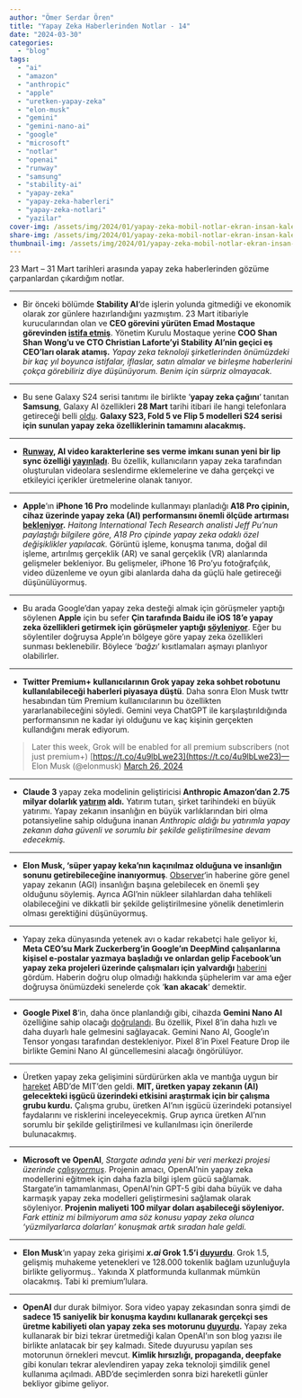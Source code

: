 ```yaml
---
author: "Ömer Serdar Ören"
title: "Yapay Zeka Haberlerinden Notlar - 14"
date: "2024-03-30"
categories: 
  - "blog"
tags: 
  - "ai"
  - "amazon"
  - "anthropic"
  - "apple"
  - "uretken-yapay-zeka"
  - "elon-musk"
  - "gemini"
  - "gemini-nano-ai"
  - "google"
  - "microsoft"
  - "notlar"
  - "openai"
  - "runway"
  - "samsung"
  - "stability-ai"
  - "yapay-zeka"
  - "yapay-zeka-haberleri"
  - "yapay-zeka-notlari"
  - "yazilar"
cover-img: /assets/img/2024/01/yapay-zeka-mobil-notlar-ekran-insan-kalem-bin-image-creator-1.jpg
share-img: /assets/img/2024/01/yapay-zeka-mobil-notlar-ekran-insan-kalem-bin-image-creator-1.jpg
thumbnail-img: /assets/img/2024/01/yapay-zeka-mobil-notlar-ekran-insan-kalem-bin-image-creator-1.jpg
---
```


23 Mart – 31 Mart tarihleri arasında yapay zeka haberlerinden gözüme çarpanlardan çıkardığım notlar.

* * *

- Bir önceki bölümde **Stability AI**‘de işlerin yolunda gitmediği ve ekonomik olarak zor günlere hazırlandığını yazmıştım. 23 Mart itibariyle kurucularından olan ve **CEO görevini yürüten Emad Mostaque görevinden [istifa etmiş](https://stability.ai/news/stabilityai-announcement)**. Yönetim Kurulu Mostaque yerine **COO Shan Shan Wong’u ve CTO Christian Laforte’yi Stability AI’nin geçici eş CEO’ları olarak atamış.** _Yapay zeka teknoloji şirketlerinden önümüzdeki bir kaç yıl boyunca istifalar, iflaslar, satın almalar ve birleşme haberlerini çokça görebiliriz diye düşünüyorum. Benim için sürpriz olmayacak._

* * *

- Bu sene Galaxy S24 serisi tanıtımı ile birlikte ‘**yapay zeka çağını**‘ tanıtan **Samsung**, Galaxy AI özellikleri **28 Mart** tarihi itibari ile hangi telefonlara getireceği belli [oldu](https://www.sammobile.com/news/galaxy-s23-fold-5-flip-5-will-get-all-galaxy-s24-ai-features/). **Galaxy S23, Fold 5 ve Flip 5 modelleri S24 serisi için sunulan yapay zeka özelliklerinin tamamını alacakmış.**

* * *

- **[Runway](https://runwayml.com/), AI video karakterlerine ses verme imkanı sunan yeni bir lip sync özelliği [yayınladı](https://www.tomsguide.com/ai/ai-image-video/runway-now-lets-you-give-your-ai-video-characters-a-voice-and-i-put-it-to-the-test)**. Bu özellik, kullanıcıların yapay zeka tarafından oluşturulan videolara seslendirme eklemelerine ve daha gerçekçi ve etkileyici içerikler üretmelerine olanak tanıyor.

* * *

- **Apple**‘ın **iPhone 16 Pro** modelinde kullanmayı planladığı **A18 Pro çipinin, cihaz üzerinde yapay zeka (AI) performansını önemli ölçüde artırması [bekleniyor](https://9to5mac.com/2024/03/24/iphone-16-pro-a18-pro-chip-artificial-intelligence/).** _Haitong International Tech Research analisti Jeff Pu’nun paylaştığı bilgilere göre, A18 Pro çipinde yapay zeka odaklı özel değişiklikler yapılacak._ Görüntü işleme, konuşma tanıma, doğal dil işleme, artırılmış gerçeklik (AR) ve sanal gerçeklik (VR) alanlarında gelişmeler bekleniyor. Bu gelişmeler, iPhone 16 Pro’yu fotoğrafçılık, video düzenleme ve oyun gibi alanlarda daha da güçlü hale getireceği düşünülüyormuş.

* * *

- Bu arada Google’dan yapay zeka desteği almak için görüşmeler yaptığı söylenen **Apple** için bu sefer **Çin tarafında Baidu ile iOS 18’e yapay zeka özellikleri getirmek için görüşmeler yaptığı [söyleniyor](https://9to5mac.com/2024/03/22/apple-baidu-china-ios-18-generative-ai-partnership/)**. Eğer bu söylentiler doğruysa Apple’ın bölgeye göre yapay zeka özellikleri sunması beklenebilir. Böylece ‘_bağzı_‘ kısıtlamaları aşmayı planlıyor olabilirler.

* * *

- **Twitter Premium+ kullanıcılarının Grok yapay zeka sohbet robotunu kullanılabileceği haberleri piyasaya düştü**. Daha sonra Elon Musk twttr hesabından tüm Premium kullanıcılarının bu özellikten yararlanabileceğini söyledi. Gemini veya ChatGPT ile karşılaştırıldığında performansının ne kadar iyi olduğunu ve kaç kişinin gerçekten kullandığını merak ediyorum.

> Later this week, Grok will be enabled for all premium subscribers (not just premium+) [https://t.co/4u9lbLwe23](https://t.co/4u9lbLwe23)— Elon Musk (@elonmusk) [March 26, 2024](https://twitter.com/elonmusk/status/1772724958801649711)

* * *

- **Claude 3** yapay zeka modelinin geliştiricisi **Anthropic Amazon’dan 2.75 milyar dolarlık [yatırım](https://www.aboutamazon.com/news/company-news/amazon-anthropic-ai-investment) aldı.** Yatırım tutarı, şirket tarihindeki en büyük yatırımı. Yapay zekanın insanlığın en büyük varlıklarından biri olma potansiyeline sahip olduğuna inanan _Anthropic aldığı bu yatırımla yapay zekanın daha güvenli ve sorumlu bir şekilde geliştirilmesine devam edecekmiş._

* * *

- **Elon Musk, ‘süper yapay keka’nın kaçınılmaz olduğuna ve insanlığın sonunu getirebileceğine inanıyormuş**. [Observer](https://observer.com/2024/03/elon-musk-discuss-artificial-general-intelligence/)‘in haberine göre genel yapay zekanın (AGI) insanlığın başına gelebilecek en önemli şey olduğunu söylemiş. Ayrıca AGI’nin nükleer silahlardan daha tehlikeli olabileceğini ve dikkatli bir şekilde geliştirilmesine yönelik denetimlerin olması gerektiğini düşünüyormuş.

* * *

- Yapay zeka dünyasında yetenek avı o kadar rekabetçi hale geliyor ki, **Meta CEO’su Mark Zuckerberg’in Google’ın DeepMind çalışanlarına kişisel e-postalar yazmaya başladığı ve onlardan gelip Facebook’un yapay zeka projeleri üzerinde çalışmaları için yalvardığı** [haberini](https://futurism.com/the-byte/zuckerberg-emailing-google-employees) gördüm. Haberin doğru olup olmadığı hakkında şüphelerim var ama eğer doğruysa önümüzdeki senelerde çok ‘**kan akacak**‘ demektir.

* * *

- **Google Pixel 8**‘in, daha önce planlandığı gibi, cihazda **Gemini Nano AI** özelliğine sahip olacağı [doğrulandı](https://www.gsmarena.com/google_pixel_8_will_get_ondevice_gemini_nano_ai_after_all-news-62210.php). Bu özellik, Pixel 8’in daha hızlı ve daha duyarlı hale gelmesini sağlayacak. Gemini Nano AI, Google’ın Tensor yongası tarafından destekleniyor. Pixel 8’in Pixel Feature Drop ile birlikte Gemini Nano AI güncellemesini alacağı öngörülüyor.

* * *

- Üretken yapay zeka gelişimini sürdürürken akla ve mantığa uygun bir [hareket](https://news.mit.edu/2024/mit-launches-working-group-generative-ai-and-work-of-the-future-0328) ABD’de MIT’den geldi. **MIT, üretken yapay zekanın (AI) gelecekteki işgücü üzerindeki etkisini araştırmak için bir çalışma grubu kurdu.** Çalışma grubu, üretken AI’nın işgücü üzerindeki potansiyel faydalarını ve risklerini inceleyecekmiş. Grup ayrıca üretken AI’nın sorumlu bir şekilde geliştirilmesi ve kullanılması için önerilerde bulunacakmış.

* * *

- **Microsoft ve OpenAI**, _Stargate adında yeni bir veri merkezi projesi üzerinde [çalışıyormuş](https://www.digitaltrends.com/computing/microsoft-openai-working-on-a-data-center-project/)_. Projenin amacı, OpenAI’nin yapay zeka modellerini eğitmek için daha fazla bilgi işlem gücü sağlamak. Stargate’in tamamlanması, OpenAI’nin GPT-5 gibi daha büyük ve daha karmaşık yapay zeka modelleri geliştirmesini sağlamak olarak söyleniyor. **Projenin maliyeti 100 milyar doları aşabileceği söyleniyor.** _Fark ettiniz mi bilmiyorum ama söz konusu yapay zeka olunca ‘yüzmilyarlarca dolarları’ konuşmak artık sıradan hale geldi._

* * *

- **Elon Musk**‘ın yapay zeka girişimi **_x.ai_ Grok 1.5’i [duyurdu](https://x.ai/blog/grok-1.5)**. Grok 1.5, gelişmiş muhakeme yetenekleri ve 128.000 tokenlik bağlam uzunluğuyla birlikte geliyormuş.. Yakında X platformunda kullanmak mümkün olacakmış. Tabi ki premium’lulara.

* * *

- **OpenAI** dur durak bilmiyor. Sora video yapay zekasından sonra şimdi de **sadece 15 saniyelik bir konuşma kaydını kullanarak gerçekçi ses üretme kabiliyeti olan yapay zeka ses motorunu [duyurdu](https://openai.com/blog/navigating-the-challenges-and-opportunities-of-synthetic-voices).** Yapay zeka kullanarak bir bizi tekrar üretmediği kalan OpenAI’ın son blog yazısı ile birlikte anlatacak bir şey kalmadı. Sitede duyurusu yapılan ses motorunun örnekleri mevcut. **Kimlik hırsızlığı, propaganda, deepfake** gibi konuları tekrar alevlendiren yapay zeka teknoloji şimdilik genel kullanıma açılmadı. ABD’de seçimlerden sonra bizi hareketli günler bekliyor gibime geliyor.
